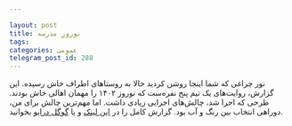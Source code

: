 ```yaml
---

layout: post
title: نوروزِ مدرسه
tags: 
categories: عمومی
telegram_post_id: 288
---
```

نور چراغی که شما اینجا روشن کردید حالا به روستاهای اطراف خاش رسیده. این گزارش، روایت‌های یک تیم پنج نفره‌ست که نوروز ۱۴۰۲ را مهمان اهالی خاش بودند.
طرحی که اجرا شد، چالش‌های اجرایی زیادی داشت. اما مهم‌ترین چالش برای من، دوراهی انتخاب بین رنگ و آب بود.
گزارش کامل را در [این لینک](/assets/mydoc.pdf) و یا [گوگل درایو](https://drive.google.com/file/d/1vcf_NffLvc7bsvy3Hp-cJCylC3ROQJE7/view?usp=sharing) بخوانید.